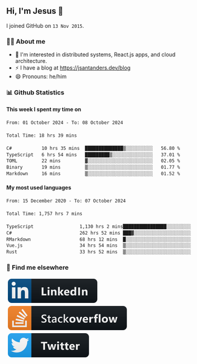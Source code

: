 ## Hi, I'm Jesus 👋

I joined GitHub on `13 Nov 2015`.

<!-- Talking about you -->

### 👨‍💻 About me

- 👦 I'm interested in distributed systems, React.js apps, and cloud architecture.
- ⚡️ I have a blog at <https://jsantanders.dev/blog>
- 😄 Pronouns: he/him

### 📊 Github Statistics

#### This week I spent my time on

<!--START_SECTION:weekly-->

```txt
From: 01 October 2024 - To: 08 October 2024

Total Time: 18 hrs 39 mins

C#           10 hrs 35 mins  ██████████████▒░░░░░░░░░░   56.80 %
TypeScript   6 hrs 54 mins   █████████▒░░░░░░░░░░░░░░░   37.01 %
TOML         22 mins         ▓░░░░░░░░░░░░░░░░░░░░░░░░   02.05 %
Binary       19 mins         ▒░░░░░░░░░░░░░░░░░░░░░░░░   01.77 %
Markdown     16 mins         ▒░░░░░░░░░░░░░░░░░░░░░░░░   01.52 %
```

<!--END_SECTION:weekly-->

#### My most used languages

<!--START_SECTION:alltime-->

```txt
From: 15 December 2020 - To: 07 October 2024

Total Time: 1,757 hrs 7 mins

TypeScript                 1,130 hrs 2 mins████████████████░░░░░░░░░   64.31 %
C#                         262 hrs 52 mins ███▓░░░░░░░░░░░░░░░░░░░░░   14.96 %
RMarkdown                  68 hrs 12 mins  █░░░░░░░░░░░░░░░░░░░░░░░░   03.88 %
Vue.js                     34 hrs 54 mins  ▒░░░░░░░░░░░░░░░░░░░░░░░░   01.99 %
Rust                       33 hrs 52 mins  ▒░░░░░░░░░░░░░░░░░░░░░░░░   01.93 %
```

<!--END_SECTION:alltime-->

### 📢 Find me elsewhere

<p>
  <a target="_blank" href="https://linkedin.com/in/jsantanders">
    <img src="https://github.com/jsantanders/jsantanders/blob/master/img/linkedin.svg" alt="LinkedIn" style="vertical-align:top; margin:4px">
  </a>
  
  <a target="_blank" href="https://stackoverflow.com/users/7318331/jesus-santander">
    <img src="https://github.com/jsantanders/jsantanders/blob/master/img/stackoverflow.svg" alt="StackOverflow" style="vertical-align:top; margin:4px">
  </a>
  
  <a target="_blank" href="http://twitter.com/jsantanders">
    <img src="https://github.com/jsantanders/jsantanders/blob/master/img/twitter.svg" alt="Twitter" style="vertical-align:top; margin:4px">
  </a>
</p>
